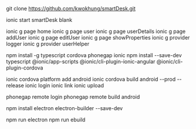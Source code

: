 git clone https://github.com/kwokhung/smartDesk.git

ionic start smartDesk blank

ionic g page home
ionic g page user
ionic g page userDetails
ionic g page addUser
ionic g page editUser
ionic g page showProperties
ionic g provider logger
ionic g provider userHelper

npm install -g typescript cordova phonegap ionic
npm install --save-dev typescript @ionic/app-scripts @ionic/cli-plugin-ionic-angular @ionic/cli-plugin-cordova

ionic cordova platform add android
ionic cordova build android --prod --release
ionic login
ionic link
ionic upload

phonegap remote login
phonegap remote build android

npm install electron electron-builder --save-dev

npm run electron
npm run ebuild